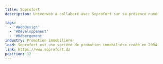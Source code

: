 ```yaml
---
title: Soprofort
description: Univerweb a collaboré avec Soprofort sur sa présence numérique. Nous avons créé le site web et nous assurons son hébergement.

tags:
  - '#WebDesign'
  - '#Développement'
  - '#Hébergement'
industry: Promotion immobilière
lead: Soprofort est une société de promotion immobilière créée en 2004. Conjuguant depuis compétence et savoir-faire, Elle réalise en collaboration avec l'entreprise de réalisation Eridj des projets immobiliers de grande qualité.
link: https://www.soprofort.dz
position: 12
---
```

